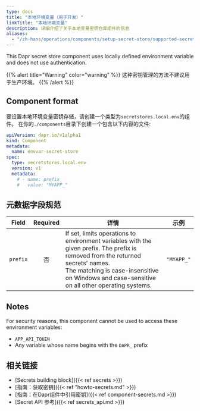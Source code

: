 ```yaml
---
type: docs
title: "本地环境变量（用于开发）"
linkTitle: "本地环境变量"
description: 详细介绍了关于本地变量密钥仓库组件的信息
aliases:
  - "/zh-hans/operations/components/setup-secret-store/supported-secret-stores/envvar-secret-store/"
---
```


This Dapr secret store component uses locally defined environment variable and does not use authentication.

{{% alert title="Warning" color="warning" %}}
这种密钥管理的方法不建议用于生产环境。
{{% /alert %}}

## Component format

要设置本地环境变量密钥存储，请创建一个类型为`secretstores.local.env`的组件。 在你的`./components`目录下创建一个包含以下内容的文件:

```yaml
apiVersion: dapr.io/v1alpha1
kind: Component
metadata:
  name: envvar-secret-store
spec:
  type: secretstores.local.env
  version: v1
  metadata:
    # - name: prefix
    #   value: "MYAPP_"
```

## 元数据字段规范

| Field    | Required | 详情                                                                                                                                                                                                                                        | 示例         |
| -------- |:--------:| ----------------------------------------------------------------------------------------------------------------------------------------------------------------------------------------------------------------------------------------- | ---------- |
| `prefix` |    否     | If set, limits operations to environment variables with the given prefix. The prefix is removed from the returned secrets' names.<br>The matching is case-insensitive on Windows and case-sensitive on all other operating systems. | `"MYAPP_"` |

## Notes

For security reasons, this component cannot be used to access these environment variables:

- `APP_API_TOKEN`
- Any variable whose name begins with the `DAPR_` prefix

## 相关链接
- [Secrets building block]({{< ref secrets >}})
- [指南：获取密钥]({{< ref "howto-secrets.md" >}})
- [指南：在Dapr组件中引用密钥]({{< ref component-secrets.md >}})
- [Secret API 参考]({{< ref secrets_api.md >}})